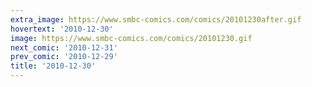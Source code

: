 ```yaml
---
extra_image: https://www.smbc-comics.com/comics/20101230after.gif
hovertext: '2010-12-30'
image: https://www.smbc-comics.com/comics/20101230.gif
next_comic: '2010-12-31'
prev_comic: '2010-12-29'
title: '2010-12-30'
---
```


